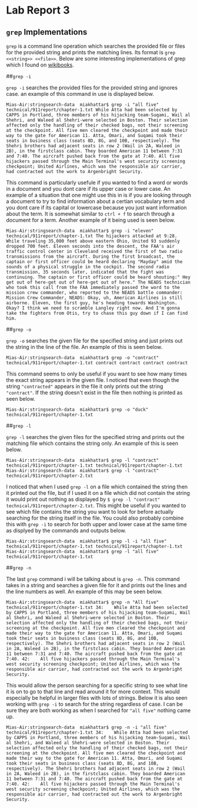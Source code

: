 # Lab Report 3
## `grep` Implementations

`grep` is a command line operation which searches the provided file or files for the provided string and prints the matching lines. Its format is `grep <<string>> <<file>>`. 
Below are some interesting implementations of grep which I found on [wikibooks](https://en.wikibooks.org/wiki/Grep). 

##`grep -i`

`grep -i` searches the provided files for the provided string and ignores case. an example of this command in use is displayed below.

`Mias-Air:stringsearch-data  miakhattar$ grep -i "all five" technical/911report/chapter-1.txt
 While Atta had been selected by CAPPS in Portland, three members of his hijacking team-Suqami, Wail al Shehri, and Waleed al Shehri-were selected in Boston. Their selection affected only the handling of their checked bags, not their screening at the checkpoint. All five men cleared the checkpoint and made their way to the gate for American 11. Atta, Omari, and Suqami took their seats in business class (seats 8D, 8G, and 10B, respectively). The Shehri brothers had adjacent seats in row 2 (Wail in 2A, Waleed in 2B), in the firstclass cabin. They boarded American 11 between 7:31 and 7:40. The aircraft pushed back from the gate at 7:40.
 All five hijackers passed through the Main Terminal's west security screening checkpoint; United Airlines, which was the responsible air carrier, had contracted out the work to Argenbright Security.`
 
 This command is particularly usefule if you wanted to find a word or words in a document and you dont care if its upper case or lower case. An example of a situation that one might use this in is if you are looking through a document to try to find information about a certian vocabulary term and you dont care if its capital or lowercase because you just want information about the term. It is somewhat similar to `ctrl + f` to search through a document for a term. Another example of it being used is seen below. 
 
 `Mias-Air:stringsearch-data  miakhattar$ grep -i "eleven" technical/911report/chapter-1.txt
    The hijackers attacked at 9:28. While traveling 35,000 feet above eastern Ohio, United 93 suddenly dropped 700 feet. Eleven seconds into the descent, the FAA's air traffic control center in Cleveland received the first of two radio transmissions from the aircraft. During the first broadcast, the captain or first officer could be heard declaring "Mayday" amid the sounds of a physical struggle in the cockpit. The second radio transmission, 35 seconds later, indicated that the fight was continuing. The captain or first officer could be heard shouting:" Hey get out of here-get out of here-get out of here."
    The NEADS technician who took this call from the FAA immediately passed the word to the mission crew commander, who reported to the NEADS battle commander: Mission Crew Commander, NEADS: Okay, uh, American Airlines is still airborne. Eleven, the first guy, he's heading towards Washington. Okay? I think we need to scramble Langley right now. And I'm gonna take the fighters from Otis, try to chase this guy down if I can find him.`
 
 ##`grep -o`
 
`grep -o` searches the given file for the specified string and just prints out the string in the line of the file. An example of this is seen below.
 
 `Mias-Air:stringsearch-data  miakhattar$ grep -o "contract" technical/911report/chapter-1.txt
 contract
 contract
 contract
 contract`

This command seems to only be useful if you want to see how many times the exact string appears in the given file. I noticed that even though the string `"contracted"` appears in the file it only prints out the string `"contract"`. If the string doesn't exist in the file then nothing is printed as seen below.

`Mias-Air:stringsearch-data  miakhattar$ grep -o "duck" technical/911report/chapter-1.txt`

##`grep -l` 

`grep -l` searches the given files for the specified string and prints out the matching file which contains the string only. An example of this is seen below.

`Mias-Air:stringsearch-data  miakhattar$ grep -l "contract" technical/911report/chapter-1.txt
technical/911report/chapter-1.txt
Mias-Air:stringsearch-data  miakhattar$ grep -l "contract" technical/911report/chapter-2.txt`

I noticed that when I used `grep -l` on a file which contained the string then it printed out the file, but if I used it on a file which did not contain the string it would print out nothing as displayed by `$ grep -l "contract" technical/911report/chapter-2.txt`. This might be useful if you wanted to see which file contains the string you want to look for before actually searching for the string itself in the file. You could also probably combine this with `grep -i` to search for both upper and lower case at the same time as displyed by the commands and outputs below. 

`Mias-Air:stringsearch-data  miakhattar$ grep -l -i "all five" technical/911report/chapter-1.txt
technical/911report/chapter-1.txt
Mias-Air:stringsearch-data  miakhattar$ grep -l "all five" technical/911report/chapter-1.txt`

##`grep -n` 

The last `grep` command i will be talking about is `grep -n`. This command takes in a string and searches a given file for it and prints out the lines and the line numbers as well. An example of this may be seen below.

`Mias-Air:stringsearch-data  miakhattar$ grep -n "All five" technical/911report/chapter-1.txt
34:    While Atta had been selected by CAPPS in Portland, three members of his hijacking team-Suqami, Wail al Shehri, and Waleed al Shehri-were selected in Boston. Their selection affected only the handling of their checked bags, not their screening at the checkpoint. All five men cleared the checkpoint and made their way to the gate for American 11. Atta, Omari, and Suqami took their seats in business class (seats 8D, 8G, and 10B, respectively). The Shehri brothers had adjacent seats in row 2 (Wail in 2A, Waleed in 2B), in the firstclass cabin. They boarded American 11 between 7:31 and 7:40. The aircraft pushed back from the gate at 7:40.
42:    All five hijackers passed through the Main Terminal's west security screening checkpoint; United Airlines, which was the responsible air carrier, had contracted out the work to Argenbright Security.`

This would allow the person searching for a specific string to see what line it is on to go to that line and read around it for more context. This would especially be helpful in larger files with lots of strings. Below it is also seen working with `grep -i` to search for the string regardless of case. I can be sure they are both working as when I searched for `"all five"` nothing came up.

`Mias-Air:stringsearch-data  miakhattar$ grep -n -i "all five" technical/911report/chapter-1.txt
34:    While Atta had been selected by CAPPS in Portland, three members of his hijacking team-Suqami, Wail al Shehri, and Waleed al Shehri-were selected in Boston. Their selection affected only the handling of their checked bags, not their screening at the checkpoint. All five men cleared the checkpoint and made their way to the gate for American 11. Atta, Omari, and Suqami took their seats in business class (seats 8D, 8G, and 10B, respectively). The Shehri brothers had adjacent seats in row 2 (Wail in 2A, Waleed in 2B), in the firstclass cabin. They boarded American 11 between 7:31 and 7:40. The aircraft pushed back from the gate at 7:40.
42:    All five hijackers passed through the Main Terminal's west security screening checkpoint; United Airlines, which was the responsible air carrier, had contracted out the work to Argenbright Security.`
